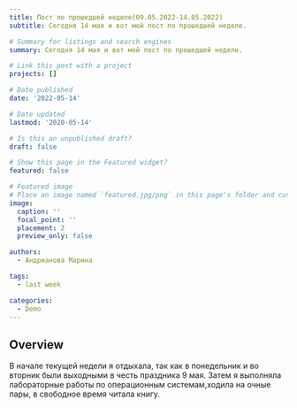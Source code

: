 ```yaml
---
title: Пост по прошедшей неделе(09.05.2022-14.05.2022)
subtitle: Сегодня 14 мая и вот мой пост по прошедшей неделе.

# Summary for listings and search engines
summary: Сегодня 14 мая и вот мой пост по прошедшей неделе.

# Link this post with a project
projects: []

# Date published
date: '2022-05-14'

# Date updated
lastmod: '2020-05-14'

# Is this an unpublished draft?
draft: false

# Show this page in the Featured widget?
featured: false

# Featured image
# Place an image named `featured.jpg/png` in this page's folder and customize its options here.
image:
  caption: ''
  focal_point: ''
  placement: 2
  preview_only: false

authors:
  - Андрианова Марина

tags:
  - last week

categories:
  - Demo
---
```


## Overview

В начале текущей недели я отдыхала, так как в понедельник и во вторник были выходными в честь праздника 9 мая. Затем я выполняла лабораторные работы по операционным системам,ходила на очные пары, в свободное время читала книгу.
